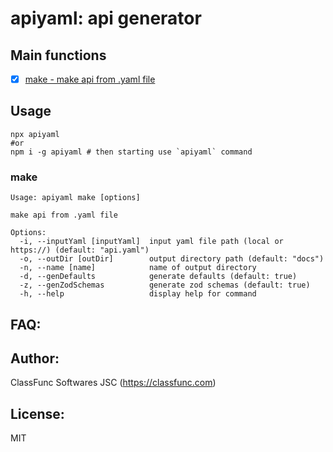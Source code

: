 # apiyaml: api generator

## Main functions

- [x] [make - make api from .yaml file](#make)

## Usage

```shell
npx apiyaml
#or
npm i -g apiyaml # then starting use `apiyaml` command
```

### <a id="make">make</a>

```
Usage: apiyaml make [options]

make api from .yaml file

Options:
  -i, --inputYaml [inputYaml]  input yaml file path (local or https://) (default: "api.yaml")
  -o, --outDir [outDir]        output directory path (default: "docs")
  -n, --name [name]            name of output directory
  -d, --genDefaults            generate defaults (default: true)
  -z, --genZodSchemas          generate zod schemas (default: true)
  -h, --help                   display help for command

```

## FAQ:

## Author:

ClassFunc Softwares JSC (https://classfunc.com)

## License:

MIT
